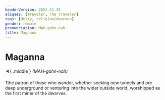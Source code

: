 ```yaml
---
headerVersion: 2023.11.25
aliases: [Traveler, The Traveler]
tags: [deity, religion/dwarven]
gender: female
pronunciation: MAH-gahn-nah
title: Maganna
---
```

# Maganna
:speaker:{ .middle } *(MAH-gahn-nah)*  

Tthe patron of those who wander, whether seeking new tunnels and ore deep underground or venturing into the wider outside world, worshipped as the first miner of the dwarves. 